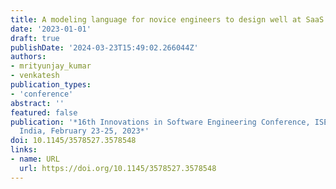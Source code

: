 ```yaml
---
title: A modeling language for novice engineers to design well at SaaS product companies
date: '2023-01-01'
draft: true
publishDate: '2024-03-23T15:49:02.266044Z'
authors:
- mrityunjay_kumar
- venkatesh
publication_types:
- 'conference'
abstract: ''
featured: false
publication: '*16th Innovations in Software Engineering Conference, ISEC2023, Allahabad,
  India, February 23-25, 2023*'
doi: 10.1145/3578527.3578548
links:
- name: URL
  url: https://doi.org/10.1145/3578527.3578548
---
```


